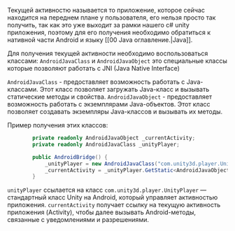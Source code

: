 Текущей активностю называется то приложение, которое сейчас находится на переднем плане у пользователя, его нельзя просто так получить, так как это уже выходит за рамки нашего c# unity приложения, поэтому для его получения необходимо обратиться к нативной части Android и языку [[00 Java оглавление.|Java]].

Для получения текущей активности необходимо воспользоваться классами:
`AndroidJavaClass` и `AndroidJavaObject` это специальные классы которые позволяют работать с JNI (Java Native Interface)

`AndroidJavaClass` - предоставляет возможность работать с Java-классами. Этот класс позволяет загружать Java-класс и вызывать статические методы и свойства.
`AndroidJavaObject` - предоставляет возможность работать с экземплярами Java-объектов. Этот класс позволяет создавать экземпляры Java-классов и вызывать их методы.

Пример получения этих классов:
```csharp
        private readonly AndroidJavaObject _currentActivity;
        private readonly AndroidJavaClass _unityPlayer;

        public AndroidBridge() {
            _unityPlayer = new AndroidJavaClass("com.unity3d.player.UnityPlayer");
            _currentActivity = _unityPlayer.GetStatic<AndroidJavaObject>("currentActivity");
        }
```

`unityPlayer` ссылается на класс `com.unity3d.player.UnityPlayer` — стандартный класс Unity на Android, который управляет активностью приложения.
`currentActivity` получает ссылку на текущую активность приложения (Activity), чтобы далее вызывать Android-методы, связанные с уведомлениями и разрешениями.